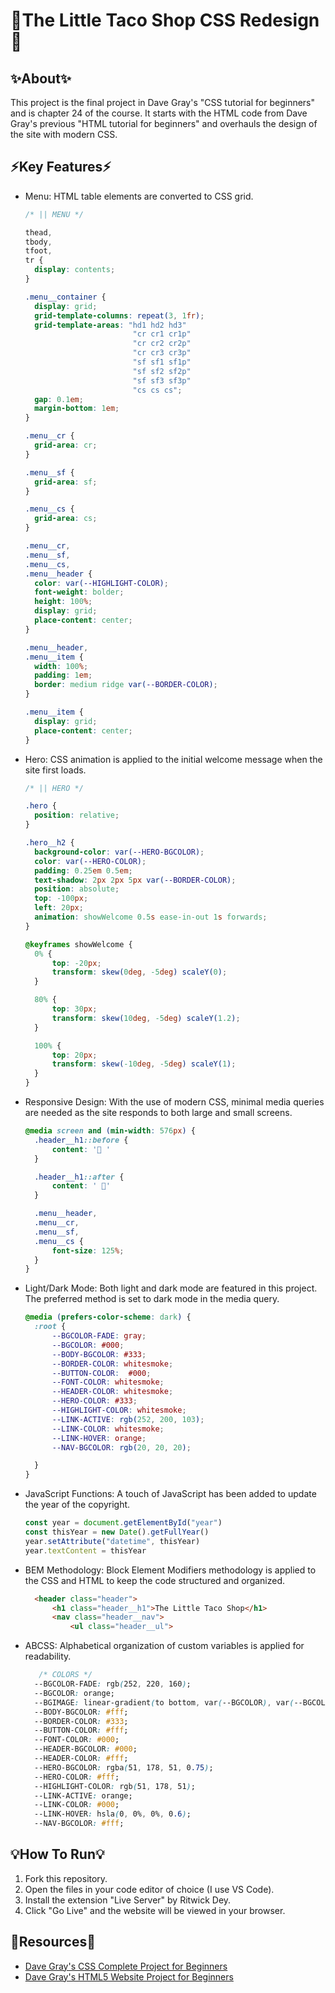# 🌮The Little Taco Shop CSS Redesign🌮

## ✨About✨

This project is the final project in Dave Gray's "CSS tutorial for beginners" and is chapter 24 of the course. It starts with the HTML code from Dave Gray's previous "HTML tutorial for beginners" and overhauls the design of the site with modern CSS.

## ⚡️Key Features⚡️

- Menu: HTML table elements are converted to CSS grid.
  ```css
  /* || MENU */

  thead, 
  tbody, 
  tfoot, 
  tr {
    display: contents;
  }

  .menu__container {
    display: grid;
    grid-template-columns: repeat(3, 1fr);
    grid-template-areas: "hd1 hd2 hd3"
                          "cr cr1 cr1p"
                          "cr cr2 cr2p"
                          "cr cr3 cr3p"
                          "sf sf1 sf1p"
                          "sf sf2 sf2p"
                          "sf sf3 sf3p"
                          "cs cs cs";
    gap: 0.1em;
    margin-bottom: 1em;
  }

  .menu__cr {
    grid-area: cr;
  }

  .menu__sf {
    grid-area: sf;
  }

  .menu__cs {
    grid-area: cs;
  }

  .menu__cr, 
  .menu__sf,
  .menu__cs,
  .menu__header {
    color: var(--HIGHLIGHT-COLOR);
    font-weight: bolder;
    height: 100%;
    display: grid;
    place-content: center;
  }

  .menu__header,
  .menu__item {
    width: 100%;
    padding: 1em;
    border: medium ridge var(--BORDER-COLOR);
  }

  .menu__item {
    display: grid;
    place-content: center;
  }
- Hero: CSS animation is applied to the initial welcome message when the site first loads.
  ```css
  /* || HERO */

  .hero {
    position: relative;
  }

  .hero__h2 {
    background-color: var(--HERO-BGCOLOR);
    color: var(--HERO-COLOR);
    padding: 0.25em 0.5em;
    text-shadow: 2px 2px 5px var(--BORDER-COLOR);
    position: absolute;
    top: -100px;
    left: 20px;
    animation: showWelcome 0.5s ease-in-out 1s forwards;
  }

  @keyframes showWelcome {
    0% {
        top: -20px;
        transform: skew(0deg, -5deg) scaleY(0);
    }

    80% {
        top: 30px;
        transform: skew(10deg, -5deg) scaleY(1.2);
    }

    100% {
        top: 20px;
        transform: skew(-10deg, -5deg) scaleY(1);
    }
  }
- Responsive Design: With the use of modern CSS, minimal media queries are needed as the site responds to both large and small screens.
  ```css
  @media screen and (min-width: 576px) {
    .header__h1::before {
        content: '🌮 '
    }

    .header__h1::after {
        content: ' 🌮'
    }

    .menu__header,
    .menu__cr,
    .menu__sf,
    .menu__cs {
        font-size: 125%;
    }
  }
- Light/Dark Mode: Both light and dark mode are featured in this project. The preferred method is set to dark mode in the media query.
  ```css
  @media (prefers-color-scheme: dark) {
    :root {
        --BGCOLOR-FADE: gray;
        --BGCOLOR: #000;
        --BODY-BGCOLOR: #333;
        --BORDER-COLOR: whitesmoke;
        --BUTTON-COLOR:  #000;
        --FONT-COLOR: whitesmoke;
        --HEADER-COLOR: whitesmoke;
        --HERO-COLOR: #333;
        --HIGHLIGHT-COLOR: whitesmoke;
        --LINK-ACTIVE: rgb(252, 200, 103);
        --LINK-COLOR: whitesmoke;
        --LINK-HOVER: orange;
        --NAV-BGCOLOR: rgb(20, 20, 20);

    }
  }
- JavaScript Functions: A touch of JavaScript has been added to update the year of the copyright.
  ```javascript
  const year = document.getElementById("year")
  const thisYear = new Date().getFullYear()
  year.setAttribute("datetime", thisYear)
  year.textContent = thisYear
- BEM Methodology: Block Element Modifiers methodology is applied to the CSS and HTML to keep the code structured and organized.
  ```html
    <header class="header">
        <h1 class="header__h1">The Little Taco Shop</h1>
        <nav class="header__nav">
            <ul class="header__ul">
- ABCSS: Alphabetical organization of custom variables is applied for readability.
  ```css
     /* COLORS */
    --BGCOLOR-FADE: rgb(252, 220, 160);
    --BGCOLOR: orange;
    --BGIMAGE: linear-gradient(to bottom, var(--BGCOLOR), var(--BGCOLOR-FADE));
    --BODY-BGCOLOR: #fff;
    --BORDER-COLOR: #333;
    --BUTTON-COLOR: #fff;
    --FONT-COLOR: #000;
    --HEADER-BGCOLOR: #000;
    --HEADER-COLOR: #fff;
    --HERO-BGCOLOR: rgba(51, 178, 51, 0.75);
    --HERO-COLOR: #fff;
    --HIGHLIGHT-COLOR: rgb(51, 178, 51);
    --LINK-ACTIVE: orange;
    --LINK-COLOR: #000;
    --LINK-HOVER: hsla(0, 0%, 0%, 0.6);
    --NAV-BGCOLOR: #fff;

## 💡How To Run💡

1. Fork this repository.
2. Open the files in your code editor of choice (I use VS Code).
3. Install the extension "Live Server" by Ritwick Dey.
4. Click "Go Live" and the website will be viewed in your browser.

## 🔗Resources🔗

- [Dave Gray's CSS Complete Project for Beginners](https://www.youtube.com/watch?v=cMN2Odm5ieA&list=PL0Zuz27SZ-6Mx9fd9elt80G1bPcySmWit&index=25)
- [Dave Gray's HTML5 Website Project for Beginners](https://youtube.com/watch?v=T5PD8ofhiug)



 
   
